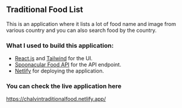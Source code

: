 ## Traditional Food List

This is an application where it lists a lot of food name and image from various country and you can also search food by the country.

### What I used to build this application:

- [React.js](https://beta.reactjs.org/) and [Tailwind](https://tailwindcss.com/) for the UI.
- [Spoonacular Food API](https://spoonacular.com/food-api/) for the API endpoint.
- [Netlify](https://www.netlify.com/) for deploying the application.

### You can check the live application here

https://chalvintraditionalfood.netlify.app/
